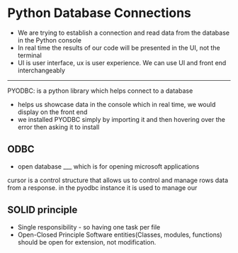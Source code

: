 # Python Database Connections

- We are trying to establish a connection and read data from the database in the Python console
- In real time the results of our code will be presented in the UI, not the terminal
- UI is user interface, ux is user experience. We can use UI and front end interchangeably
---
PYODBC: is a python library which helps connect to a database
- helps us showcase data in the console which in real time, we would display on the front end
- we installed PYODBC simply by importing it and then hovering over the error then asking it to install

## ODBC
- open database ___ which is for opening microsoft applications

cursor is a control structure that allows us to control and manage rows data from a response. in the pyodbc instance it is used to manage our

## SOLID principle
- Single responsibility - so having one task per file
- Open-Closed Principle
Software entities(Classes, modules, functions) should be open for extension, not modification.